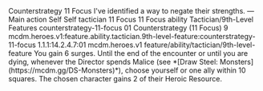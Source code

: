 <ability>
  <name>Counterstrategy</name>
  <cost>11 Focus</cost>
  <flavor>I&apos;ve identified a way to negate their strengths.</flavor>
  <keywords>
    <keyword>—</keyword>
  </keywords>
  <type>Main action</type>
  <distance>Self</distance>
  <target>Self</target>
  <metadata>
    <class>tactician</class>
    <cost>11 Focus</cost>
    <cost_amount>11</cost_amount>
    <cost_resource>Focus</cost_resource>
    <feature_type>ability</feature_type>
    <file_dpath>Tactician/9th-Level Features</file_dpath>
    <item_id>counterstrategy-11-focus</item_id>
    <item_index>01</item_index>
    <item_name>Counterstrategy (11 Focus)</item_name>
    <level>9</level>
    <scc>mcdm.heroes.v1:feature.ability.tactician.9th-level-feature:counterstrategy-11-focus</scc>
    <scdc>1.1.1:14.2.4.7:01</scdc>
    <source>mcdm.heroes.v1</source>
    <type>feature/ability/tactician/9th-level-feature</type>
  </metadata>
  <effects>
    <effect type="mundane">You gain 6 surges. Until the end of the encounter or until you are dying, whenever the Director spends Malice (see *[Draw Steel: Monsters](https://mcdm.gg/DS-Monsters)*), choose yourself or one ally within 10 squares. The chosen character gains 2 of their Heroic Resource.</effect>
  </effects>
</ability>
